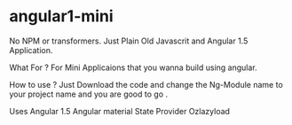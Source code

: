 # angular1-mini

No NPM or transformers. Just Plain Old Javascrit and Angular 1.5 Application. 

What For ?
For Mini Applicaions that you wanna build using angular.

How to use ?
Just Download the code and change the Ng-Module name to your project name and you are good to go . 

Uses 
Angular 1.5
Angular material 
State Provider 
Ozlazyload 
